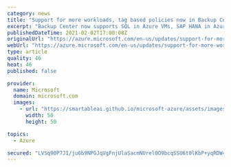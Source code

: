 ```yaml
---
category: news
title: "Support for more workloads, tag based policies now in Backup Center public preview"
excerpt: "Backup Center now supports SQL in Azure VMs, SAP HANA in Azure VMs and Azure Files.  New Azure Policies allow you to deploy backup at scale based on resource group and tag information. "
publishedDateTime: 2021-02-02T17:00:08Z
originalUrl: "https://azure.microsoft.com/en-us/updates/support-for-more-workloads-and-tag-based-policies-now-in-backup-center-public-preview/"
webUrl: "https://azure.microsoft.com/en-us/updates/support-for-more-workloads-and-tag-based-policies-now-in-backup-center-public-preview/"
type: article
quality: 46
heat: 46
published: false

provider:
  name: Microsoft
  domain: microsoft.com
  images:
    - url: "https://smartableai.github.io/microsoft-azure/assets/images/organizations/microsoft.com-50x50.jpg"
      width: 50
      height: 50

topics:
  - Azure

secured: "LVSq90P7JI/ju6b9NPGJqVgFnjUlaSacmNUrel0O9bcqSSU6t0lKbP+yqRDW4wioB81rTW/UJbtXGg1ShqjWiUDLkOtTCzU3FKiHJGhQ9D9DOFTzpHl45Ne0W4p0E2XcyPazw6Gu6MemXd4uk5A01K6NWGzISsiFNonQiBAhEvJGOjvbSqFYhYNHD6S70sII8nMX0UeuA5o2BXmtE/JJ/+0VUNPSa+XjBEUGqnSxnyFgipCf7KG1kGXWU6JmbY7JCWM24AVKygHSQZwalvnLoc3YKuzF+xtDFw84sQ9Su9X6l2urCFDE5gfbscf/h41shZTXprUtQHrB9H2VQkNmFxOmRomZ1sIVC/AqHfe2Yrs=;B/opdI7FrSadez0y85Ocdg=="
---
```


